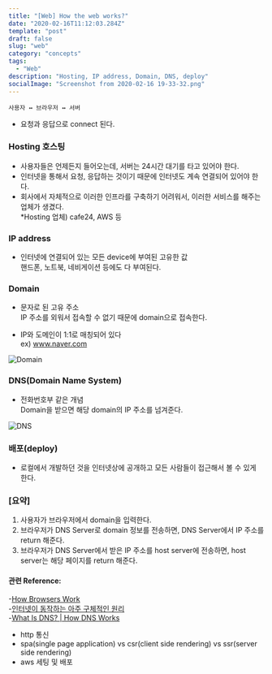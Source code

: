 ```yaml
---
title: "[Web] How the web works?"
date: "2020-02-16T11:12:03.284Z"
template: "post"
draft: false
slug: "web"
category: "concepts"
tags:
  - "Web"
description: "Hosting, IP address, Domain, DNS, deploy"
socialImage: "Screenshot from 2020-02-16 19-33-32.png"
---
```


<p>

```
사용자 ↔ 브라우저 ↔ 서버
```    
* 요청과 응답으로 connect 된다.


### Hosting 호스팅

- 사용자들은 언제든지 들어오는데, 서버는 24시간 대기를 타고 있어야 한다.
- 인터넷을 통해서 요청, 응답하는 것이기 때문에 인터넷도 계속 연결되어 있어야 한다.
- 회사에서 자체적으로 이러한 인프라를 구축하기 어려워서, 이러한 서비스를 해주는 업체가 생겼다.\
    *Hosting 업체) cafe24, AWS 등

### IP address

- 인터넷에 연결되어 있는 모든 device에 부여된 고유한 값\
    핸드폰, 노트북, 네비게이션 등에도 다 부여된다. 

### Domain

- 문자로 된 고유 주소\
    IP 주소를 외워서 접속할 수 없기 때문에 domain으로 접속한다.

- IP와 도메인이 1:1로 매칭되어 있다\
    ex) www.naver.com

![Domain](https://user-images.githubusercontent.com/53142539/77428714-e5651200-6e1b-11ea-9dc6-bbe912475228.png)

### DNS(Domain Name System)

- 전화번호부 같은 개념\
    Domain을 받으면 해당 domain의 IP 주소를 넘겨준다.

![DNS](https://user-images.githubusercontent.com/53142539/77428720-e72ed580-6e1b-11ea-81c6-1bd3187ecab8.png)

### 배포(deploy)

- 로컬에서 개발하던 것을 인터넷상에 공개하고 모든 사람들이 접근해서 볼 수 있게 한다.

### [요약]
1) 사용자가 브라우저에서 domain을 입력한다.
2) 브라우저가 DNS Server로 domain 정보를 전송하면, DNS Server에서 IP 주소를 return 해준다.
3) 브라우저가 DNS Server에서 받은 IP 주소를 host server에 전송하면, host server는 해당 페이지를 return 해준다.

<p>

#### 관련 Reference:

-[How Browsers Work](https://velog.io/@devzunky/TIL-no.97-WEB-3-How-Browsers-Work-xck59bsuxf)\
-[인터넷이 동작하는 아주 구체적인 원리](https://parksb.github.io/article/36.html?fbclid=IwAR15UeD4WM0Z0TZ4TTjjKGIfR3qnQiXPdEKWh73_2uPaSP12Qi51QjSm-Dw)\
-[What Is DNS? | How DNS Works](https://www.cloudflare.com/learning/dns/what-is-dns/)

<p>

- http 통신
- spa(single page application) vs csr(client side rendering) vs ssr(server side rendering)
- aws 세팅 및 배포

